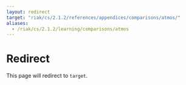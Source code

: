 ```yaml
---
layout: redirect
target: "riak/cs/2.1.2/references/appendices/comparisons/atmos/"
aliases:
  - /riak/cs/2.1.2/learning/comparisons/atmos
---
```


# Redirect

This page will redirect to `target`.
